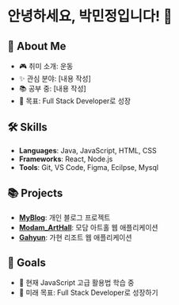 # 안녕하세요, 박민정입니다! 👋

## 📌 About Me
- 🎮 취미 소개: 운동
- ✨ 관심 분야: [내용 작성]
- 📚 공부 중: [내용 작성]
- 🎯 목표: Full Stack Developer로 성장

## 🛠 Skills
- **Languages**: Java, JavaScript, HTML, CSS
- **Frameworks**: React, Node.js
- **Tools**: Git, VS Code, Figma, Ecilpse, Mysql

## 📚 Projects
- **[MyBlog](https://github.com/vMinJungPark/myblog)**: 개인 블로그 프로젝트
- **[Modam_ArtHall](https://github.com/zoilee/Modam_ArtHall)**: 모담 아트홀 웹 애플리케이션
- **[Gahyun](https://github.com/OurOh/Gahyun-Project)**: 가현 리조트 웹 애플리케이션

## 🎯 Goals
- 🌱 현재 JavaScript 고급 활용법 학습 중
- 🔭 미래 목표: Full Stack Developer로 성장하기
